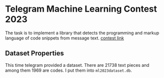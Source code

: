 # Telegram Machine Learning Contest 2023

The task is to implement a library that detects the programming and markup language of code snippets from message text. [contest link](https://t.me/contest/346)

## Dataset Properties

This time telegram provided a dataset. There are 21738 text pieces and among them 1969 are codes. I put them into `ml2023dataset.db`.